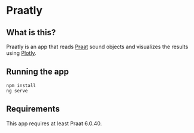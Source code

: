 # Praatly

## What is this?
Praatly is an app that reads [Praat](http://www.fon.hum.uva.nl/praat/) sound objects and visualizes the results using [Plotly](https://plot.ly/javascript/).

## Running the app
```
npm install
ng serve
```

## Requirements
This app requires at least Praat 6.0.40.
